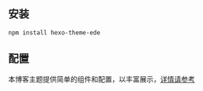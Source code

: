 ## 安装

```shell
npm install hexo-theme-ede
```

## 配置

本博客主题提供简单的组件和配置，以丰富展示，[详情请参考](https://blog.edeity.me/blog_plug.html)